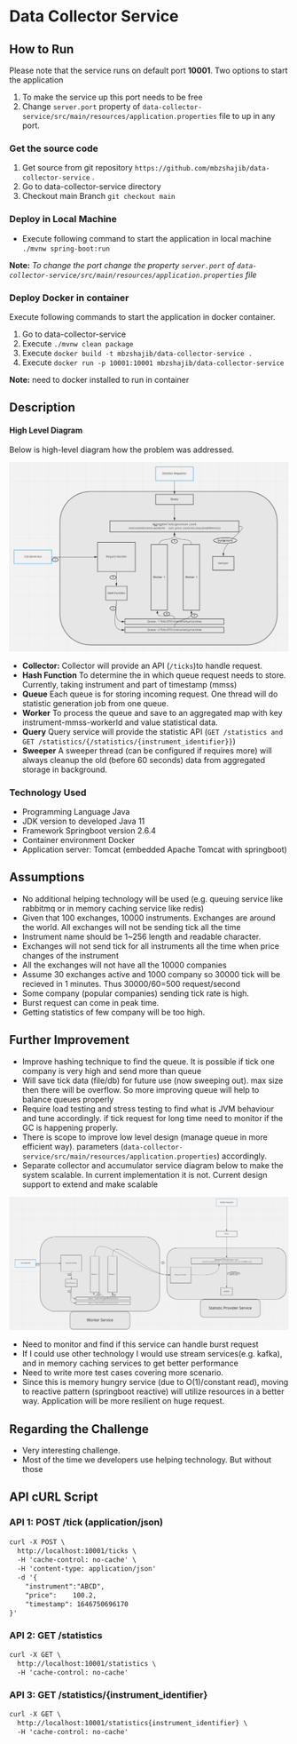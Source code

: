 # Data Collector Service

## How to Run

Please note that the service runs on default port **10001**. Two options to start the application

1. To make the service up this port needs to be free
2. Change ```server.port``` property of ```data-collector-service/src/main/resources/application.properties``` file to
   up in any port.

### Get the source code

1. Get source from git repository ```https://github.com/mbzshajib/data-collector-service``` .
2. Go to data-collector-service directory
3. Checkout main Branch ```git checkout main```

### Deploy in Local Machine

- Execute following command to start the application in local machine ```./mvnw spring-boot:run```

**Note:** _To change the port change the property ```server.port```
of ```data-collector-service/src/main/resources/application.properties``` file_

### Deploy Docker in container

Execute following commands to start the application in docker container.

1. Go to data-collector-service
2. Execute ```./mvnw clean package```
2. Execute ```docker build -t mbzshajib/data-collector-service .```
3. Execute ```docker run -p 10001:10001 mbzshajib/data-collector-service```

**Note:** need to docker installed to run in container

## Description

#### High Level Diagram

Below is high-level diagram how the problem was addressed.

![component diagram](./diagram/components.png)

- **Collector:** Collector will provide an API (```/ticks```)to handle request.
- **Hash Function** To determine the in which queue request needs to store. Currently, taking instrument and part of
  timestamp (mmss)
- **Queue** Each queue is for storing incoming request. One thread will do statistic generation job from one queue.
- **Worker** To process the queue and save to an aggregated map with key instrument-mmss-workerId and value statistical
  data.
- **Query** Query service will provide the statistic
  API (```GET /statistics and GET /statistics/{/statistics/{instrument_identifier}}```)
- **Sweeper** A sweeper thread (can be configured if requires more) will always cleanup the old (before 60 seconds) data
  from aggregated storage in background.

### Technology Used

- Programming Language Java
- JDK version to developed Java 11
- Framework Springboot version 2.6.4
- Container environment Docker
- Application server: Tomcat (embedded Apache Tomcat with springboot)

## Assumptions

- No additional helping technology will be used (e.g. queuing service like rabbitmq or in memory caching service like
  redis)
- Given that 100 exchanges, 10000 instruments. Exchanges are around the world. All exchanges will not be sending tick
  all the time
- Instrument name should be 1~256 length and readable character.
- Exchanges will not send tick for all instruments all the time when price changes of the instrument
- All the exchanges will not have all the 10000 companies
- Assume 30 exchanges active and 1000 company so 30000 tick will be recieved in 1 minutes. Thus 30000/60=500
  request/second
- Some company (popular companies) sending tick rate is high.
- Burst request can come in peak time.
- Getting statistics of few company will be too high.

## Further Improvement

- Improve hashing technique to find the queue. It is possible if tick one company is very high and send more than queue
- Will save tick data (file/db) for future use (now sweeping out). max size then there will be overflow. So more
  improving queue will help to balance queues properly
- Require load testing and stress testing to find what is JVM behaviour and tune accordingly. if tick request for long
  time need to monitor if the GC is happening properly.
- There is scope to improve low level design (manage queue in more efficient way).
  parameters (```data-collector-service/src/main/resources/application.properties```) accordingly.
- Separate collector and accumulator service diagram below to make the system scalable. In current implementation it is
  not. Current design support to extend and make scalable

![component diagram](./diagram/improvement_proposal.png)

- Need to monitor and find if this service can handle burst request
- If I could use other technology I would use stream services(e.g. kafka), and in memory caching services to get better
  performance
- Need to write more test cases covering more scenario.
- Since this is memory hungry service (due to O(1)/constant read), moving to reactive pattern (springboot reactive) will
  utilize resources in a better way. Application will be more resilient on huge request.

## Regarding the Challenge

- Very interesting challenge.
- Most of the time we developers use helping technology. But without those

## API cURL Script

### API 1: POST /tick (application/json)

```
curl -X POST \
  http://localhost:10001/ticks \
  -H 'cache-control: no-cache' \
  -H 'content-type: application/json'
  -d '{
	"instrument":"ABCD",
	"price":	100.2,
	"timestamp": 1646750696170
}'
```

### API 2: GET /statistics

```
curl -X GET \
  http://localhost:10001/statistics \
  -H 'cache-control: no-cache'
```

### API 3: GET /statistics/{instrument_identifier}

```
curl -X GET \
  http://localhost:10001/statistics{instrument_identifier} \
  -H 'cache-control: no-cache'
```